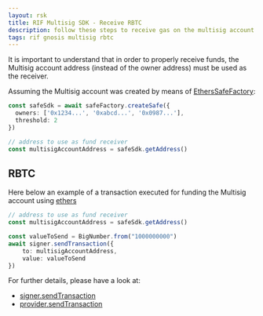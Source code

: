 ```yaml
---
layout: rsk
title: RIF Multisig SDK - Receive RBTC
description: follow these steps to receive gas on the multisig account
tags: rif gnosis multisig rbtc
---
```


It is important to understand that in order to properly receive funds, the Multisig account address (instead of the owner address) must be used as the receiver.

Assuming the Multisig account was created by means of [EthersSafeFactory](/rif/multisig/sdk/creation):

```ts
const safeSdk = await safeFactory.createSafe({
  owners: ['0x1234...', '0xabcd...', '0x0987...'],
  threshold: 2
})

// address to use as fund receiver
const multisigAccountAddress = safeSdk.getAddress()
```

## RBTC

Here below an example of a transaction executed for funding the Multisig account using [ethers](https://docs.ethers.io/v5/)

```ts
// address to use as fund receiver
const multisigAccountAddress = safeSdk.getAddress()

const valueToSend = BigNumber.from("1000000000")
await signer.sendTransaction({
    to: multisigAccountAddress,
    value: valueToSend
})
```

For further details, please have a look at:
- [signer.sendTransaction](https://docs.ethers.io/v5/api/signer/#Signer-sendTransaction)
- [provider.sendTransaction](https://docs.ethers.io/v5/api/providers/provider/#Provider-sendTransaction)

